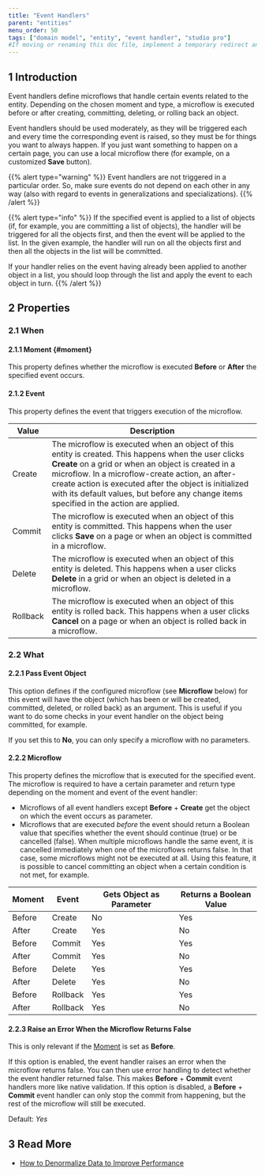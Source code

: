 ```yaml
---
title: "Event Handlers"
parent: "entities"
menu_order: 50
tags: ["domain model", "entity", "event handler", "studio pro"]
#If moving or renaming this doc file, implement a temporary redirect and let the respective team know they should update the URL in the product. See Mapping to Products for more details.
---
```


## 1 Introduction

Event handlers define microflows that handle certain events related to the entity. Depending on the chosen moment and type, a microflow is executed before or after creating, committing, deleting, or rolling back an object.

Event handlers should be used moderately, as they will be triggered each and every time the corresponding event is raised, so they must be for things you want to always happen. If you just want something to happen on a certain page, you can use a local microflow there (for example, on a customized **Save** button).

{{% alert type="warning" %}}
Event handlers are not triggered in a particular order. So, make sure events do not depend on each other in any way (also with regard to events in generalizations and specializations).
{{% /alert %}}

{{% alert type="info" %}}
If the specified event is applied to a list of objects (if, for example, you are committing a list of objects), the handler will be triggered for all the objects first, and then the event will be applied to the list. In the given example,  the handler will run on all the objects first and then all the objects in the list will be committed.

If your handler relies on the event having already been applied to another object in a list, you should loop through the list and apply the event to each object in turn.
{{% /alert %}}

## 2 Properties

### 2.1 When

#### 2.1.1 Moment {#moment}

This property defines whether the microflow is executed **Before** or **After** the specified event occurs.

#### 2.1.2 Event

This property defines the event that triggers execution of the microflow.

| Value | Description |
| --- | --- |
| Create | The microflow is executed when an object of this entity is created. This happens when the user clicks **Create** on a grid or when an object is created in a microflow. In a microflow-create action, an after-create action is executed after the object is initialized with its default values, but before any change items specified in the action are applied. |
| Commit | The microflow is executed when an object of this entity is committed. This happens when the user clicks **Save** on a page or when an object is committed in a microflow. |
| Delete | The microflow is executed when an object of this entity is deleted. This happens when a user clicks **Delete** in a grid or when an object is deleted in a microflow. |
| Rollback | The microflow is executed when an object of this entity is rolled back. This happens when a user clicks **Cancel** on a page or when an object is rolled back in a microflow. |

### 2.2 What

#### 2.2.1 Pass Event Object

This option defines if the configured microflow (see **Microflow** below) for this event will have the object (which has been or will be created, committed, deleted, or rolled back) as an argument. This is useful if you want to do some checks in your event handler on the object being committed, for example. 

If you set this to **No**, you can only specify a microflow with no parameters.

#### 2.2.2 Microflow

This property defines the microflow that is executed for the specified event. The microflow is required to have a certain parameter and return type depending on the moment and event of the event handler:

* Microflows of all event handlers except **Before** + **Create** get the object on which the event occurs as parameter.
* Microflows that are executed _before_ the event should return a Boolean value that specifies whether the event should continue (true) or be cancelled (false). When multiple microflows handle the same event, it is cancelled immediately when one of the microflows returns false. In that case, some microflows might not be executed at all. Using this feature, it is possible to cancel committing an object when a certain condition is not met, for example.

| Moment | Event | Gets Object as Parameter | Returns a Boolean Value |
| --- | --- | --- | --- |
| Before | Create | No | Yes |
| After | Create | Yes | No |
| Before | Commit | Yes | Yes |
| After | Commit | Yes | No |
| Before | Delete | Yes | Yes |
| After | Delete | Yes | No |
| Before | Rollback | Yes | Yes |
| After | Rollback | Yes | No |

#### 2.2.3 Raise an Error When the Microflow Returns False

This is only relevant if the [Moment](#moment) is set as **Before**.

If this option is enabled, the event handler raises an error when the microflow returns false. You can then use error handling to detect whether the event handler returned false. This makes **Before** + **Commit** event handlers more like native validation. If this option is disabled, a **Before** + **Commit** event handler can only stop the commit from happening, but the rest of the microflow will still be executed.

Default: *Yes*

## 3 Read More

* [How to Denormalize Data to Improve Performance](/howto/data-models/denormalize-data-to-improve-performance)
